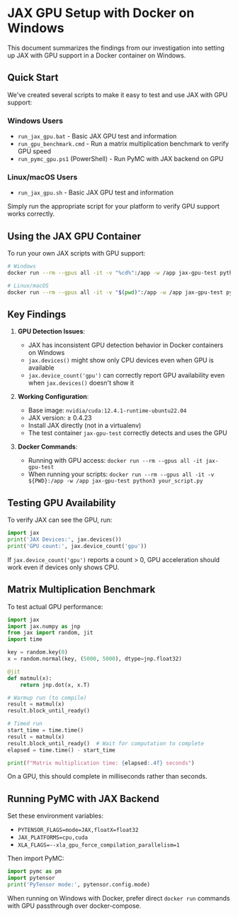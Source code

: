 # JAX GPU Setup with Docker on Windows

This document summarizes the findings from our investigation into setting up JAX with GPU support in a Docker container on Windows.

## Quick Start

We've created several scripts to make it easy to test and use JAX with GPU support:

### Windows Users
- `run_jax_gpu.bat` - Basic JAX GPU test and information
- `run_gpu_benchmark.cmd` - Run a matrix multiplication benchmark to verify GPU speed
- `run_pymc_gpu.ps1` (PowerShell) - Run PyMC with JAX backend on GPU

### Linux/macOS Users
- `run_jax_gpu.sh` - Basic JAX GPU test and information

Simply run the appropriate script for your platform to verify GPU support works correctly.

## Using the JAX GPU Container

To run your own JAX scripts with GPU support:

```bash
# Windows
docker run --rm --gpus all -it -v "%cd%":/app -w /app jax-gpu-test python3 your_script.py

# Linux/macOS
docker run --rm --gpus all -it -v "$(pwd)":/app -w /app jax-gpu-test python3 your_script.py
```

## Key Findings

1. **GPU Detection Issues**:
   - JAX has inconsistent GPU detection behavior in Docker containers on Windows
   - `jax.devices()` might show only CPU devices even when GPU is available
   - `jax.device_count('gpu')` can correctly report GPU availability even when `jax.devices()` doesn't show it

2. **Working Configuration**:
   - Base image: `nvidia/cuda:12.4.1-runtime-ubuntu22.04`
   - JAX version: ≥ 0.4.23
   - Install JAX directly (not in a virtualenv)
   - The test container `jax-gpu-test` correctly detects and uses the GPU

3. **Docker Commands**:
   - Running with GPU access: `docker run --rm --gpus all -it jax-gpu-test`
   - When running your scripts: `docker run --rm --gpus all -it -v ${PWD}:/app -w /app jax-gpu-test python3 your_script.py`

## Testing GPU Availability

To verify JAX can see the GPU, run:

```python
import jax
print('JAX Devices:', jax.devices())
print('GPU count:', jax.device_count('gpu'))
```

If `jax.device_count('gpu')` reports a count > 0, GPU acceleration should work even if devices only shows CPU.

## Matrix Multiplication Benchmark

To test actual GPU performance:

```python
import jax
import jax.numpy as jnp
from jax import random, jit
import time

key = random.key(0)
x = random.normal(key, (5000, 5000), dtype=jnp.float32)

@jit
def matmul(x):
    return jnp.dot(x, x.T)

# Warmup run (to compile)
result = matmul(x)
result.block_until_ready()

# Timed run
start_time = time.time()
result = matmul(x)
result.block_until_ready()  # Wait for computation to complete
elapsed = time.time() - start_time

print(f"Matrix multiplication time: {elapsed:.4f} seconds")
```

On a GPU, this should complete in milliseconds rather than seconds.

## Running PyMC with JAX Backend

Set these environment variables:
- `PYTENSOR_FLAGS=mode=JAX,floatX=float32`
- `JAX_PLATFORMS=cpu,cuda`
- `XLA_FLAGS=--xla_gpu_force_compilation_parallelism=1`

Then import PyMC:
```python
import pymc as pm
import pytensor
print('PyTensor mode:', pytensor.config.mode)
```

When running on Windows with Docker, prefer direct `docker run` commands with GPU passthrough over docker-compose. 